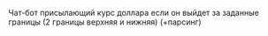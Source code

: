 Чат-бот присылающий курс доллара если он выйдет за заданные границы (2 границы верхняя и нижняя) (+парсинг)
